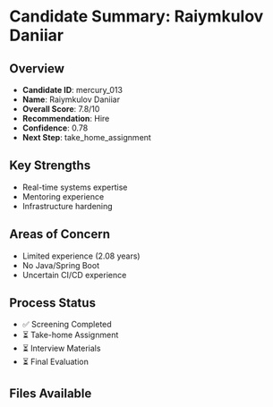 # Candidate Summary: Raiymkulov Daniiar

## Overview
- **Candidate ID**: mercury_013
- **Name**: Raiymkulov Daniiar
- **Overall Score**: 7.8/10
- **Recommendation**: Hire
- **Confidence**: 0.78
- **Next Step**: take_home_assignment

## Key Strengths
- Real-time systems expertise
- Mentoring experience
- Infrastructure hardening

## Areas of Concern
- Limited experience (2.08 years)
- No Java/Spring Boot
- Uncertain CI/CD experience

## Process Status
- ✅ Screening Completed
- ⏳ Take-home Assignment
- ⏳ Interview Materials
- ⏳ Final Evaluation

## Files Available
